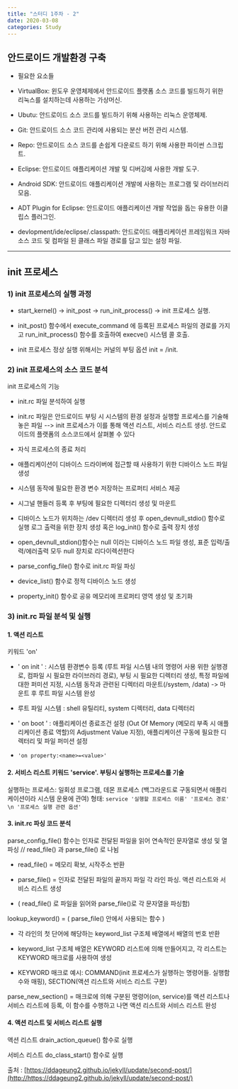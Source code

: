 ```yaml
---
title: "스터디 1주차 - 2"
date: 2020-03-08
categories: Study
---
```


## 안드로이드 개발환경 구축

- 필요한 요소들

 - VirtualBox: 윈도우 운영체제에서 안드로이드 플랫폼 소스 코드를 빌드하기 위한 리눅스를 설치하는데 사용하는 가상머신.

 - Ubutu: 안드로이드 소스 코드를 빌드하기 위해 사용하는 리눅스 운영체제.

 - Git: 안드로이드 소스 코드 관리에 사용되는 분산 버전 관리 시스템.

 - Repo: 안드로이드 소스 코드를 손쉽게 다운로드 하기 위해 사용한 파이썬 스크립트.

 - Eclipse: 안드로이드 애플리케이션 개발 및 디버깅에 사용한 개발 도구.

 - Android SDK: 안드로이드 애플리케이션 개발에 사용하는 프로그램 및 라이브러리 모음.

 - ADT Plugin for Eclipse: 안드로이드 애플리케이션 개발 작업을 돕는 유용한 이클립스 플러그인.

 - devlopment/ide/eclipse/.classpath: 안드로이드 애플리케이션 프레임워크 자바 소스 코드 및 컴파일 된 클래스 파일 경로를 담고 있는 설정 파일.

- - -

## init 프로세스

### 1) init 프로세스의 실행 과정

- start_kernel() -> init_post -> run_init_process() -> init 프로세스 실행.

- init_post() 함수에서 execute_command 에 등록된 프로세스 파일의 경로를 가지고 run_init_process() 함수를 호출하여 execve() 시스템 콜 호출.

- init 프로세스 정상 실행 위해서는 커널의 부팅 옵션 init = /init.

### 2) init 프로세스의 소스 코드 분석

init 프로세스의 기능

- init.rc 파일 분석하여 실행
 - init.rc 파일은 안드로이드 부팅 시 시스템의 환경 설정과 실행할 프로세스를 기술해 놓은 파일 --> init 프로세스가 이를 통해 액션 리스트, 서비스 리스트 생성. 안드로이드의 플랫폼의 소스코드에서 살펴볼 수 있다

- 자식 프로세스의 종료 처리

- 애플리케이션이 디바이스 드라이버에 접근할 때 사용하기 위한 디바이스 노드 파일 생성

- 시스템 동작에 필요한 환경 변수 저장하는 프로퍼티 서비스 제공

- 시그널 핸들러 등록 후 부팅에 필요한 디렉터리 생성 및 마운트

- 디바이스 노드가 위치하는 /dev 디렉터리 생성 후 open_devnull_stdio() 함수로 실행 로그 출력을 위한 장치 생성 혹은 log_init() 함수로 출력 장치 생성
 - open_devnull_stdion()함수는 null 이라는 디바이스 노드 파일 생성, 표준 입력/출력/에러출력 모두 null 장치로 리다이렉션한다

- parse_config_file() 함수로 init.rc 파일 파싱

- device_list() 함수로 정적 디바이스 노드 생성

- property_init() 함수로 공유 메모리에 프로퍼티 영역 생성 및 초기화

### 3) init.rc 파일 분석 및 실행

#### 1. 액션 리스트

키워드 'on'

- ' on init ' : 시스템 환경변수 등록 (루트 파일 시스템 내의 명령어 사용 위한 실행경로, 컴파일 시 필요한 라이브러리 경로), 부팅 시 필요한 디렉터리 생성, 특정 파일에 대한 퍼미션 지정, 시스템 동작과 관련된 디렉터리 마운트(/system, /data) -> 마운트 후 루트 파일 시스템 완성
 - 루트 파일 시스템 : shell 유틸리티, system 디렉터리, data 디렉터리

- ' on boot ' : 애플리케이션 종료조건 설정 (Out Of Memory (메모리 부족 시 애플리케이션 종료 역할)의 Adjustment Value 지정), 애플리케이션 구동에 필요한 디렉터리 및 파일 퍼미션 설정

- `'on property:<name>=<value>'`

#### 2. 서비스 리스트 키워드 'service'. 부팅시 실행하는 프로세스를 기술

실행하는 프로세스: 일회성 프로그램, 데몬 프로세스 (백그라운드로 구동되면서 애플리케이션이라 시스템 운용에 관여)
형태: `service '실행할 프로세스 이름' '프로세스 경로' \n '프로세스 실행 관련 옵션'`

#### 3. init.rc 파싱 코드 분석

parse_config_file() 함수는 인자로 전달된 파일을 읽어 연속적인 문자열로 생성 및 열 파싱 // read_file() 과 parse_file() 로 나뉨

- read_file() = 메모리 확보, 시작주소 반환

- parse_file() = 인자로 전달된 파일의 끝까지 파일 각 라인 파싱. 액션 리스트와 서비스 리스트 생성

- ( read_file() 로 파일을 읽어와 parse_file()로 각 문자열을 파싱함)

lookup_keyword() = ( parse_file() 안에서 사용되는 함수 )

- 각 라인의 첫 단어에 해당하는 keyword_list 구조체 배열에서 배열의 번호 반환

- keyword_list 구조체 배열은 KEYWORD 리스트에 의해 만들어지고, 각 리스트는 KEYWORD 매크로를 사용하여 생성

- KEYWORD 매크로 예시: COMMAND(init 프로세스가 실행하는 명령어들. 실행함수와 매핑), SECTION(액션 리스트와 서비스 리스트 구분)

parse_new_section() = 매크로에 의해 구분된 명령어(on, service)를 액션 리스트나 서비스 리스트에 등록, 이 함수를 수행하고 나면 액션 리스트와 서비스 리스트 완성

#### 4. 액션 리스트 및 서비스 리스트 실행

액션 리스트 drain_action_queue() 함수로 실행

서비스 리스트 do_class_start() 함수로 실행




출처 : [https://ddageung2.github.io/jekyll/update/second-post/](http://https://ddageung2.github.io/jekyll/update/second-post/)